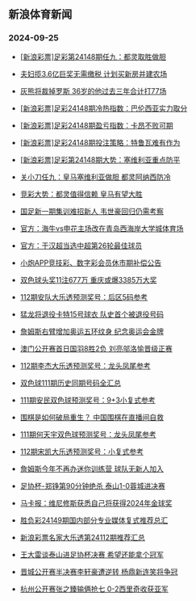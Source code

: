 ## 新浪体育新闻 
### 2024-09-25

+ [[新浪彩票]足彩第24148期任九：都灵取胜做胆](https://sports.sina.com.cn/l/2024-09-24/doc-incqfhau9381871.shtml)

+ [夫妇揽3.6亿巨奖无需缴税 计划买新房并建农场](https://sports.sina.com.cn/l/2024-09-24/doc-incqezuz4810308.shtml)

+ [灰熊将裁掉罗斯 36岁的他过去三年合计打77场](https://sports.sina.com.cn/basketball/nba/2024-09-24/doc-incqfhau9391935.shtml)

+ [[新浪彩票]足彩24148期冷热指数：巴伦西亚实力取分](https://sports.sina.com.cn/l/2024-09-24/doc-incqfhaz1459805.shtml)

+ [[新浪彩票]足彩24148期盈亏指数：卡昂不败可期](https://sports.sina.com.cn/l/2024-09-24/doc-incqfhaz1448220.shtml)

+ [[新浪彩票]足彩24148期投注策略：特鲁瓦难有作为](https://sports.sina.com.cn/l/2024-09-24/doc-incqfhaw6160040.shtml)

+ [[新浪彩票]足彩第24148期大势：塞维利亚重点防平](https://sports.sina.com.cn/l/2024-09-24/doc-incqfhau9380957.shtml)

+ [关小刀任九：皇马塞维利亚做胆 都灵阿纳西防冷](https://sports.sina.com.cn/l/2024-09-24/doc-incqfwyr4592385.shtml)

+ [竞彩大势：都灵值得信赖 皇马有望大胜](https://sports.sina.com.cn/l/2024-09-24/doc-incqfhau9384046.shtml)

+ [国足新一期集训难招新人 韦世豪回归仍需考察](https://sports.sina.com.cn/china/2024-09-24/doc-incqfnkx1429418.shtml)

+ [官方：海牛vs申花主场改在青岛西海岸大学城体育场](https://sports.sina.com.cn/china/j/2024-09-24/doc-incqhchn5910997.shtml)

+ [官方：于汉超当选中超第26轮最佳球员](https://sports.sina.com.cn/china/j/2024-09-24/doc-incqhchk9146456.shtml)

+ [小炮APP竞技彩、数字彩会员休市期补偿公告](https://sports.sina.com.cn/l/2024-09-24/doc-incqfnks9360019.shtml)

+ [双色球头奖11注677万 重庆或爆3385万大奖](https://sports.sina.com.cn/l/2024-09-24/doc-incqhpwm1144238.shtml)

+ [112期安队大乐透预测奖号：后区5码参考](https://sports.sina.com.cn/l/2024-09-24/doc-incqfssv1414659.shtml)

+ [猛龙将退役卡特15号球衣 队史首个被退役号码](https://sports.sina.com.cn/basketball/nba/2024-09-24/doc-incqhchk9138790.shtml)

+ [詹姆斯右臂增加奥运五环纹身 纪念奥运会金牌](https://sports.sina.com.cn/basketball/nba/2024-09-24/doc-incqhiqp1197158.shtml)

+ [澳门公开赛首日国羽8胜2负 刘亮邬洛愉晋级正赛](https://sports.sina.com.cn/others/badmin/2024-09-24/doc-incqhiqk5827858.shtml)

+ [112期李杰大乐透预测奖号：龙头凤尾参考](https://sports.sina.com.cn/l/2024-09-24/doc-incqfsst4662731.shtml)

+ [双色球111期历史同期号码全汇总](https://sports.sina.com.cn/l/2024-09-23/doc-incqcccz2094319.shtml)

+ [111期安民双色球预测奖号：9+3小复式参考](https://sports.sina.com.cn/l/2024-09-24/doc-incqfssv1398801.shtml)

+ [围棋是如何破局重生？ 中国围棋在直播间自救](https://sports.sina.com.cn/go/2024-09-24/doc-incqfhaw6215844.shtml)

+ [111期何天宇双色球预测奖号：龙头凤尾参考](https://sports.sina.com.cn/l/2024-09-24/doc-incqfsst4646353.shtml)

+ [112期宋凯大乐透预测奖号：小复式参考](https://sports.sina.com.cn/l/2024-09-24/doc-incqfssv1412156.shtml)

+ [詹姆斯今年不再办迷你训练营 球队无新人加入](https://sports.sina.com.cn/basketball/nba/2024-09-24/doc-incqhiqh9053682.shtml)

+ [足协杯-郑铮第90分钟绝杀 泰山1-0蓉城进决赛](https://sports.sina.com.cn/china/cfacup/2024-09-24/doc-incqhpwi4408596.shtml)

+ [马卡报：维尼修斯获悉自己将获得2024年金球奖](https://sports.sina.com.cn/g/laliga/2024-09-24/doc-incqhchk9109506.shtml)

+ [胜负彩24149期国内部分专业媒体复式推荐总汇](https://sports.sina.com.cn/l/2024-09-24/doc-incqfwyt1305094.shtml)

+ [新浪彩票名家大乐透第24112期推荐汇总](https://sports.sina.com.cn/l/2024-09-24/doc-incqfnks9354992.shtml)

+ [王大雷谈泰山进足协杯决赛 希望还能拿个冠军](https://sports.sina.com.cn/china/cfacup/2024-09-24/doc-incqhpwe8960539.shtml)

+ [晋城公开赛半决赛李轩豪遭逆转 杨鼎新连笑将争冠](https://sports.sina.com.cn/go/2024-09-24/doc-incqhiqh9059350.shtml)

+ [杭州公开赛张之臻输俩抢七 0-2西里奇收获亚军](https://sports.sina.com.cn/tennis/china/2024-09-24/doc-incqhpwm1139813.shtml)

